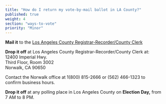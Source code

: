 ```yaml
---
title: "How do I return my vote-by-mail ballot in LA County?"
published: true
weight: 4
section: "ways-to-vote"
priority: "Minor"
---
```


**Mail it** to the [Los Angeles County Registrar-Recorder/County Clerk](https://www.lavote.net/home/voting-elections/voting-options/vote-by-mail/how-to-vote-by-mail)  

**Drop it off** at Los Angeles County Registrar-Recorder/County Clerk at:  
	12400 Imperial Hwy.  
	Third Floor, Room 3002  
	Norwalk, CA 90650  
	
Contact the Norwalk office at 1(800) 815-2666 or (562) 466-1323 to confirm business hours.  
	
**Drop it off** at any polling place in Los Angeles County on **Election Day,** from 7 AM to 8 PM.  
